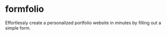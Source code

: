 # formfolio
Effortlessly create a personalized portfolio website in minutes by filling out a simple form.
